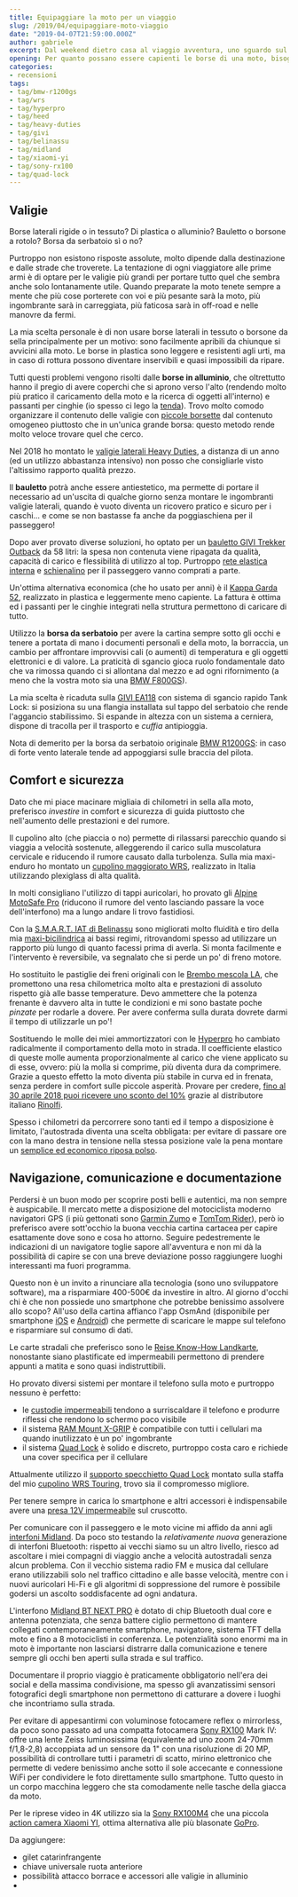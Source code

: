 ```yaml
---
title: Equipaggiare la moto per un viaggio
slug: /2019/04/equipaggiare-moto-viaggio
date: "2019-04-07T21:59:00.000Z"
author: gabriele
excerpt: Dal weekend dietro casa al viaggio avventura, uno sguardo sul nostro equipaggiamento per essere pronti ad ogni evenienza
opening: Per quanto possano essere capienti le borse di una moto, bisogna razionalizzarne il contenuto per essere pronti ad ogni clima ed imprevisto. Ecco i nostri consigli!
categories:
- recensioni
tags:
- tag/bmw-r1200gs
- tag/wrs
- tag/hyperpro
- tag/heed
- tag/heavy-duties
- tag/givi
- tag/belinassu
- tag/midland
- tag/xiaomi-yi
- tag/sony-rx100
- tag/quad-lock
---
```

## Valigie

Borse laterali rigide o in tessuto? Di plastica o alluminio? Bauletto o borsone a rotolo? Borsa da serbatoio sì o no?

Purtroppo non esistono risposte assolute, molto dipende dalla destinazione e dalle strade che troverete. La tentazione di ogni viaggiatore alle prime armi è di optare per le valigie più grandi per portare tutto quel che sembra anche solo lontanamente utile. Quando preparate la moto tenete sempre a mente che più cose porterete con voi e più pesante sarà la moto, più ingombrante sarà in carreggiata, più faticosa sarà in off-road e nelle manovre da fermi.

La mia scelta personale è di non usare borse laterali in tessuto o borsone da sella principalmente per un motivo: sono facilmente apribili da chiunque si avvicini alla moto. Le borse in plastica sono leggere e resistenti agli urti, ma in caso di rottura possono diventare inservibili e quasi impossibili da ripare.

Tutti questi problemi vengono risolti dalle **borse in alluminio**, che oltrettutto hanno il pregio di avere coperchi che si aprono verso l'alto (rendendo molto più pratico il caricamento della moto e la ricerca di oggetti all'interno) e passanti per cinghie (io spesso ci lego la [tenda](https://amzn.to/2WPLJYD)). Trovo molto comodo organizzare il contenuto delle valigie con [piccole borsette](https://amzn.to/2UFuR9A) dal contenuto omogeneo piuttosto che in un'unica grande borsa: questo metodo rende molto veloce trovare quel che cerco.

Nel 2018 ho montato le [valigie laterali Heavy Duties](/2018/04/borse-alluminio-heavy-duties-bmw-r1200gs), a distanza di un anno (ed un utilizzo abbastanza intensivo) non posso che consigliarle visto l'altissimo rapporto qualità prezzo.

Il **bauletto** potrà anche essere antiestetico, ma permette di portare il necessario ad un'uscita di qualche giorno senza montare le ingombranti valigie laterali, quando è vuoto diventa un ricovero pratico e sicuro per i caschi... e come se non bastasse fa anche da poggiaschiena per il passeggero!

Dopo aver provato diverse soluzioni, ho optato per un [bauletto GIVI Trekker Outback](https://amzn.to/2U1xyxV) da 58 litri: la spesa non contenuta viene ripagata da qualità, capacità di carico e flessibilità di utilizzo al top. Purtroppo [rete elastica interna](https://amzn.to/2U24S7C) e [schienalino](https://amzn.to/2D2DTn0) per il passeggero vanno comprati a parte.

Un'ottima alternativa economica (che ho usato per anni) è il [Kappa Garda 52](https://amzn.to/2TZAzhX), realizzato in plastica e leggermente meno capiente. La fattura è ottima ed i passanti per le cinghie integrati nella struttura permettono di caricare di tutto.

Utilizzo la **borsa da serbatoio** per avere la cartina sempre sotto gli occhi e tenere a portata di mano i documenti personali e della moto, la borraccia, un cambio per affrontare improvvisi cali (o aumenti) di temperatura e gli oggetti elettronici e di valore. La praticità di sgancio gioca ruolo fondamentale dato che va rimossa quando ci si allontana dal mezzo e ad ogni rifornimento (a meno che la vostra moto sia una [BMW F800GS](/tag/bmw-f800gs)).

La mia scelta è ricaduta sulla [GIVI EA118](https://amzn.to/2uOTQZr) con sistema di sgancio rapido Tank Lock: si posiziona su una flangia installata sul tappo del serbatoio che rende l'aggancio stabilissimo. Si espande in altezza con un sistema a cerniera, dispone di tracolla per il trasporto e *cuffia* antipioggia. 

Nota di demerito per la borsa da serbatoio originale [BMW R1200GS](/tag/bmw-r1200gs): in caso di forte vento laterale tende ad appoggiarsi sulle braccia del pilota.

## Comfort e sicurezza

Dato che mi piace macinare migliaia di chilometri in sella alla moto, preferisco *investire* in comfort e sicurezza di guida piuttosto che nell'aumento delle prestazioni e del rumore.

Il cupolino alto (che piaccia o no) permette di rilassarsi parecchio quando si viaggia a velocità sostenute, alleggerendo il carico sulla muscolatura cervicale e riducendo il rumore causato dalla turbolenza. Sulla mia maxi-enduro ho montato un [cupolino maggiorato WRS](https://www.wrs.it/it/400-prodotti-wrs-cupolini), realizzato in Italia utilizzando plexiglass di alta qualità. 

In molti consigliano l'utilizzo di tappi auricolari, ho provato gli [Alpine MotoSafe Pro](https://amzn.to/2UCkKSR) (riducono il rumore del vento lasciando passare la voce dell'interfono) ma a lungo andare li trovo fastidiosi.

Con la [S.M.A.R.T. IAT di Belinassu](http://www.belinassu.it) sono migliorati molto fluidità e tiro della mia [maxi-bicilindrica](/2018/12/bmw-r1200gs-2008-recensione-fuori-tempo-massimo) ai bassi regimi, ritrovandomi spesso ad utilizzare un rapporto più lungo di quanto facessi prima di averla. Si monta facilmente e l'intervento è reversibile, va segnalato che si perde un po' di freno motore.

Ho sostituito le pastiglie dei freni originali con le [Brembo mescola LA](http://mqmoto.it/brembo-pastiglie-mescola-sinterizzata-la/), che promettono una resa chilometrica molto alta e prestazioni di assoluto rispetto già alle basse temperature. Devo ammettere che la potenza frenante è davvero alta in tutte le condizioni e mi sono bastate poche *pinzate* per rodarle a dovere. Per avere conferma sulla durata dovrete darmi il tempo di utilizzarle un po'!

Sostituendo le molle dei miei ammortizzatori con le [Hyperpro](https://hyperpro.com/about-us/) ho cambiato radicalmente il comportamento della moto in strada. Il coefficiente elastico di queste molle aumenta proporzionalmente al carico che viene applicato su di esse, ovvero: più la molla si comprime, più diventa dura da comprimere. Grazie a questo effetto la moto diventa più stabile in curva ed in frenata, senza perdere in comfort sulle piccole asperità. Provare per credere, [fino al 30 aprile 2018 puoi ricevere uno sconto del 10%](https://www.facebook.com/motoviaggiatori/posts/1523802234427770) grazie al distributore italiano [Rinolfi](https://www.rinolfi.it/hyperpro-lista-applicazioni).

Spesso i chilometri da percorrere sono tanti ed il tempo a disposizione è limitato, l'autostrada diventa una scelta obbligata: per evitare di passare ore con la mano destra in tensione nella stessa posizione vale la pena montare un [semplice ed economico riposa polso](https://amzn.to/2WVOJTp).

## Navigazione, comunicazione e documentazione

Perdersi è un buon modo per scoprire posti belli e autentici, ma non sempre è auspicabile. Il mercato mette a disposizione del motociclista moderno navigatori GPS (i più gettonati sono [Garmin Zumo](https://amzn.to/2D3BU1J) e [TomTom Rider](https://amzn.to/2YXmCET)), però io preferisco avere sott'occhio la buona vecchia cartina cartacea per capire esattamente dove sono e cosa ho attorno. Seguire pedestremente le indicazioni di un navigatore toglie sapore all'avventura e non mi dà la possibilità di capire se con una breve deviazione posso raggiungere luoghi interessanti ma fuori programma.

Questo non è un invito a rinunciare alla tecnologia (sono uno sviluppatore software), ma a risparmiare 400-500€ da investire in altro. Al giorno d'occhi chi è che non possiede uno smartphone che potrebbe benissimo assolvere allo scopo? All'uso della cartina affianco l'app OsmAnd (disponibile per smartphone [iOS](https://itunes.apple.com/app/apple-store/id934850257) e [Android](https://play.google.com/store/apps/details?id=net.osmand)) che permette di scaricare le mappe sul telefono e risparmiare sul consumo di dati.

Le carte stradali che preferisco sono le [Reise Know-How Landkarte](https://amzn.to/2uTbuet), nonostante siano plastificate ed impermeabili permettono di prendere appunti a matita e sono quasi indistruttibili.

Ho provato diversi sistemi per montare il telefono sulla moto e purtroppo nessuno è perfetto:

* le [custodie impermeabili](https://amzn.to/2D2JrOm) tendono a surriscaldare il telefono e produrre riflessi che rendono lo schermo poco visibile
* il sistema [RAM Mount X-GRIP](https://amzn.to/2D2sHa5) è compatibile con tutti i cellulari ma quando inutilizzato è un po' ingombrante 
* il sistema [Quad Lock](https://amzn.to/2CZVw72) è solido e discreto, purtroppo costa caro e richiede una cover specifica per il cellulare

Attualmente utilizzo il [supporto specchietto Quad Lock](https://amzn.to/2D19vcL) montato sulla staffa del mio [cupolino WRS Touring](https://www.wrs.it/it/400-prodotti-wrs-cupolini), trovo sia il compromesso migliore.

Per tenere sempre in carica lo smartphone e altri accessori è indispensabile avere una [presa 12V impermeabile](https://amzn.to/2WNBoMA) sul cruscotto.

Per comunicare con il passeggero e le moto vicine mi affido da anni agli [interfoni Midland](https://amzn.to/2WY2bGp). Da poco sto testando la *relativamente nuova* generazione di interfoni Bluetooth: rispetto ai vecchi siamo su un altro livello, riesco ad ascoltare i miei compagni di viaggio anche a velocità autostradali senza alcun problema. Con il vecchio sistema radio FM e musica dal cellulare erano utilizzabili solo nel traffico cittadino e alle basse velocità, mentre con i nuovi auricolari Hi-Fi e gli algoritmi di soppressione del rumore è possibile godersi un ascolto soddisfacente ad ogni andatura.

L'interfono [Midland BT NEXT PRO](https://amzn.to/2uTgVdw) è dotato di chip Bluetooth dual core e antenna potenziata, che senza battere ciglio permettono di mantere collegati contemporaneamente smartphone, navigatore, sistema TFT della moto e fino a 8 motociclisti in conferenza. Le potenzialità sono enormi ma in moto è importante non lasciarsi distrarre dalla comunicazione e tenere sempre gli occhi ben aperti sulla strada e sul traffico.

Documentare il proprio viaggio è praticamente obbligatorio nell'era dei social e della massima condivisione, ma spesso gli avanzatissimi sensori fotografici degli smartphone non permettono di catturare a dovere i luoghi che incontriamo sulla strada.

Per evitare di appesantirmi con voluminose fotocamere reflex o mirrorless, da poco sono passato ad una compatta fotocamera [Sony RX100](https://amzn.to/2WT6wKC) Mark IV: offre una lente Zeiss luminosissima (equivalente ad uno zoom 24-70mm f/1,8-2,8) accoppiata ad un sensore da 1" con una risoluzione di 20 MP, possibilità di controllare tutti i parametri di scatto, mirino elettronico che permette di vedere benissimo anche sotto il sole accecante e connessione WiFi per condividere le foto direttamente sullo smartphone. Tutto questo in un corpo macchina leggero che sta comodamente nelle tasche della giacca da moto.

Per le riprese video in 4K utilizzo sia la [Sony RX100M4](https://amzn.to/2KehkS9) che una piccola [action camera Xiaomi YI](https://amzn.to/2WP44F6), ottima alternativa alle più blasonate [GoPro](https://amzn.to/2DdIq6j).




Da aggiungere:
- gilet catarinfrangente
- chiave universale ruota anteriore
- possibilità attacco borrace e accessori alle valigie in alluminio
- 